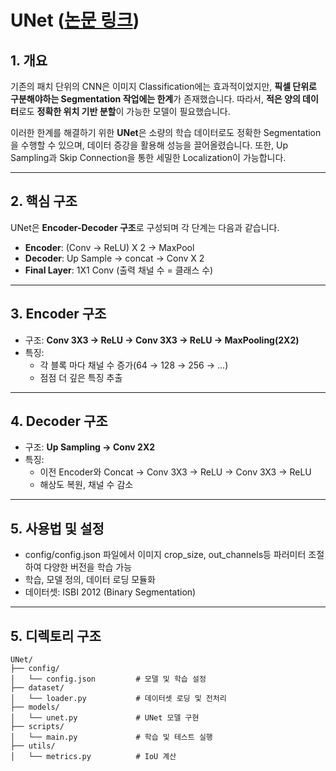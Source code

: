 # UNet ([논문 링크](https://arxiv.org/pdf/1505.04597))

## 1. 개요

기존의 패치 단위의 CNN은 이미지 Classification에는 효과적이었지만, **픽셀 단위로 구분해야하는 Segmentation 작업에는 한계**가 존재했습니다.
따라서, **적은 양의 데이터**로도 **정확한 위치 기반 분할**이 가능한 모델이 필요했습니다.

이러한 한계를 해결하기 위한 **UNet**은 소량의 학습 데이터로도 정확한 Segmentation을 수행할 수 있으며, 데이터 증강을 활용해 성능을 끌어올렸습니다.
또한, Up Sampling과 Skip Connection을 통한 세밀한 Localization이 가능합니다.

---

## 2. 핵심 구조

UNet은 **Encoder-Decoder 구조**로 구성되며 각 단계는 다음과 같습니다.
- **Encoder**: (Conv → ReLU) X 2 → MaxPool
- **Decoder**: Up Sample → concat → Conv X 2
- **Final Layer**: 1X1 Conv (출력 채널 수 = 클래스 수)

---

## 3. Encoder 구조

- 구조: **Conv 3X3 → ReLU → Conv 3X3 → ReLU → MaxPooling(2X2)**
- 특징: 
    - 각 블록 마다 채널 수 증가(64 → 128 → 256 → ...)
    - 점점 더 깊은 특징 추출

---

## 4. Decoder 구조

- 구조: **Up Sampling → Conv 2X2**
- 특징: 
    - 이전 Encoder와 Concat → Conv 3X3 → ReLU → Conv 3X3 → ReLU
    - 해상도 복원, 채널 수 감소
---

## 5. 사용법 및 설정

- config/config.json 파일에서 이미지 crop_size, out_channels등 파러미터 조절하여 다양한 버전을 학습 가능
- 학습, 모델 정의, 데이터 로딩 모듈화
- 데이터셋: ISBI 2012 (Binary Segmentation)

---

## 5. 디렉토리 구조
```
UNet/
├── config/
│   └── config.json         # 모델 및 학습 설정
├── dataset/
│   └── loader.py           # 데이터셋 로딩 및 전처리
├── models/
│   └── unet.py             # UNet 모델 구현
├── scripts/
│   └── main.py             # 학습 및 테스트 실행
├── utils/
│   └── metrics.py          # IoU 계산